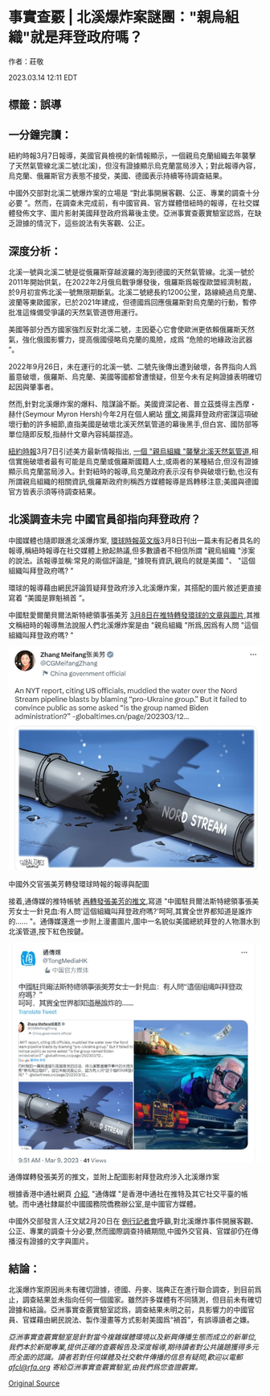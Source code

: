 # 事實查覈 | 北溪爆炸案謎團："親烏組織"就是拜登政府嗎？

作者：莊敬

2023.03.14 12:11 EDT

## 標籤：誤導

## 一分鐘完讀：

紐約時報3月7日報導，美國官員檢視的新情報顯示，一個親烏克蘭組織去年襲擊了天然氣管線北溪二號(北溪)，但沒有證據顯示烏克蘭當局涉入；對此報導內容，烏克蘭、俄羅斯官方表態不接受，美國、德國表示持續等待調查結果。

中國外交部對北溪二號爆炸案的立場是 “對此事開展客觀、公正、專業的調查十分必要 ”。然而，在調查未完成前，有中國官員、官方媒體借紐時的報導，在社交媒體發佈文字、圖片影射美國拜登政府爲幕後主使。亞洲事實查覈實驗室認爲，在缺乏證據的情況下，這些說法有失客觀、公正。

## 深度分析：

北溪一號與北溪二號是從俄羅斯穿越波羅的海到德國的天然氣管線。北溪一號於2011年開始供氣，在2022年2月俄烏戰爭爆發後，俄羅斯爲報復歐盟經濟制裁，於9月初宣佈北溪一號無限期斷氣。北溪二號總長約1200公里，路線繞過烏克蘭、波蘭等東歐國家，已於2021年建成，但德國爲回應俄羅斯對烏克蘭的行動，暫停批准這條備受爭議的天然氣管道啓用運行。

美國等部分西方國家強烈反對北溪二號，主因憂心它會使歐洲更依賴俄羅斯天然氣，強化俄國影響力，提高俄國侵略烏克蘭的風險，成爲 “危險的地緣政治武器 ”。

2022年9月26日，未在運行的北溪一號、二號先後傳出遭到破壞，各界指向人爲蓄意破壞，俄羅斯、烏克蘭、美國等國都曾遭懷疑，但至今未有足夠證據表明確切起因與肇事者。

然而,針對北溪爆炸案的爆料、陰謀論不斷。美國資深記者、普立茲獎得主西摩・赫什(Seymour Myron Hersh)今年2月在個人網站 [撰文](https://seymourhersh.substack.com/p/how-america-took-out-the-nord-stream),揭露拜登政府密謀這項破壞行動的許多細節,直指美國是破壞北溪天然氣管道的幕後黑手,但白宮、國防部等單位隨即反駁,指赫什文章內容純屬捏造。

[紐約時報](https://www.nytimes.com/2023/03/07/us/politics/nord-stream-pipeline-sabotage-ukraine.html)3月7日引述美方最新情報指出, [一個 "親烏組織 "襲擊北溪天然氣管道](https://www.nytimes.com/2023/03/07/us/politics/nord-stream-pipeline-sabotage-ukraine.html),相信實施破壞者最有可能是烏克蘭或俄羅斯國籍人士,或兩者的某種結合,但沒有證據顯示烏克蘭當局涉入。針對紐時的報導,烏克蘭政府表示沒有參與破壞行動,也沒有所謂親烏組織的相關資訊,俄羅斯政府則稱西方媒體報導是爲轉移注意;美國與德國官方皆表示須等待調查結果。

## 北溪調查未完 中國官員卻指向拜登政府？

中國媒體也隨即跟進北溪爆炸案, [環球時報英文版](https://www.globaltimes.cn/page/202303/1286927.shtml)3月8日刊出一篇未有記者具名的報導,稱紐時報導在社交媒體上掀起熱議,但多數讀者不相信所謂 "親烏組織 "涉案的說法。該報導並稱:常見的兩個評論是, "據現有資訊,親烏的就是美國 "、 "這個組織叫拜登政府嗎? "

環球的報導藉由網民評論質疑拜登政府涉入北溪爆炸案，其搭配的圖片敘述更直接寫着 “美國是罪魁禍首 ”。

中國駐愛爾蘭貝爾法斯特總領事張美芳 [3月8日在推特轉發環球的文章與圖片](https://twitter.com/CGMeifangZhang/status/1633466702892797960),其推文稱紐時的報導無法說服人們北溪爆炸案是由 "親烏組織 "所爲,因爲有人問 "這個組織叫拜登政府嗎? "

![中國外交官張美芳轉發環球時報的報導與配圖](images/NAFR27RMNK2G2NFF47ZULSMI4U.png)

中國外交官張美芳轉發環球時報的報導與配圖

接着,通傳媒的推特帳號 [再轉發張美芳的推文](https://twitter.com/TongMediaHK/status/1633646552446128129),寫道 "中國駐貝爾法斯特總領事張美芳女士一針見血:有人問'這個組織叫拜登政府嗎?'呵呵,其實全世界都知道是誰炸的...... "。通傳媒還進一步附上漫畫圖片,圖中一名貌似美國總統拜登的人物潛水到北溪管道,按下紅色按鍵。

![通傳媒轉發張美芳的推文，並附上配圖影射拜登政府涉入北溪爆炸案](images/UPKL7CFPZAZAFP4ODDTP3CLV5E.png)

通傳媒轉發張美芳的推文，並附上配圖影射拜登政府涉入北溪爆炸案

根據香港中通社網頁 [介紹](http://www.hkcna.hk/aboutDetail.jsp?id=100005681&channel=4781), "通傳媒 "是香港中通社在推特及其它社交平臺的帳號。而中通社隸屬於中國國務院僑務辦公室,是中國官方媒體。

中國外交部發言人汪文斌2月20日在 [例行記者會](https://www.mfa.gov.cn/web/fyrbt_673021/202302/t20230220_11027645.shtml)呼籲,對北溪爆炸事件開展客觀、公正、專業的調查十分必要,然而國際調查持續期間,中國外交官員、官媒卻仍在傳播沒有證據的文字與圖片。

## 結論：

北溪爆炸案原因尚未有確切證據，德國、丹麥、瑞典正在進行聯合調查，到目前爲止，調查結果並未指向任何一個國家。雖然許多媒體有不同猜測，但目前未有確切證據和結論。亞洲事實查覈實驗室認爲，調查結果未明之前，具影響力的中國官員、官媒藉由網民說法、製作漫畫等方式影射美國爲“禍首”，有誤導讀者之嫌。

*亞洲事實查覈實驗室是針對當今複雜媒體環境以及新興傳播生態而成立的新單位,我們本於新聞專業,提供正確的查覈報告及深度報導,期待讀者對公共議題獲得多元而全面的認識。讀者若對任何媒體及社交軟件傳播的信息有疑問,歡迎以電郵*   [*afcl@rfa.org*](mailto:afcl@rfa.org)  *寄給亞洲事實查覈實驗室,由我們爲您查證覈實。*



[Original Source](https://www.rfa.org/mandarin/shishi-hecha/hc-03142023120234.html)